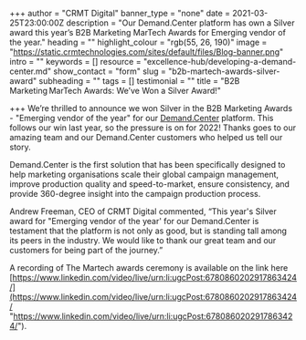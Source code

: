 +++
author = "CRMT Digital"
banner_type = "none"
date = 2021-03-25T23:00:00Z
description = "Our Demand.Center platform has own a Silver award this year’s B2B Marketing MarTech Awards for Emerging vendor of the year."
heading = ""
highlight_colour = "rgb(55, 26, 190)"
image = "https://static.crmtechnologies.com/sites/default/files/Blog-banner.png"
intro = ""
keywords = []
resource = "excellence-hub/developing-a-demand-center.md"
show_contact = "form"
slug = "b2b-martech-awards-silver-award"
subheading = ""
tags = []
testimonial = ""
title = "B2B Marketing MarTech Awards: We’ve Won a Silver Award!"

+++
We’re thrilled to announce we won Silver in the B2B Marketing Awards - "Emerging vendor of the year" for our [Demand.Center](https://www.demand.center/?__hstc=28178915.4442879973d3b43adbdc59b1fe306be2.1615372392602.1615372392602.1616775192690.2&__hssc=28178915.4.1616775192690&__hsfp=1965059634) platform. This follows our win last year, so the pressure is on for 2022! Thanks goes to our amazing team and our Demand.Center customers who helped us tell our story.

Demand.Center is the first solution that has been specifically designed to help marketing organisations scale their global campaign management, improve production quality and speed-to-market, ensure consistency, and provide 360-degree insight into the campaign production process.

Andrew Freeman, CEO of CRMT Digital commented, “This year's Silver award for "Emerging vendor of the year' for our Demand.Center is testament that the platform is not only as good, but is standing tall among its peers in the industry. We would like to thank our great team and our customers for being part of the journey.”

A recording of The Martech awards ceremony is available on the link here [https://www.linkedin.com/video/live/urn:li:ugcPost:6780860202917863424/](https://www.linkedin.com/video/live/urn:li:ugcPost:6780860202917863424/ "https://www.linkedin.com/video/live/urn:li:ugcPost:6780860202917863424/"). 